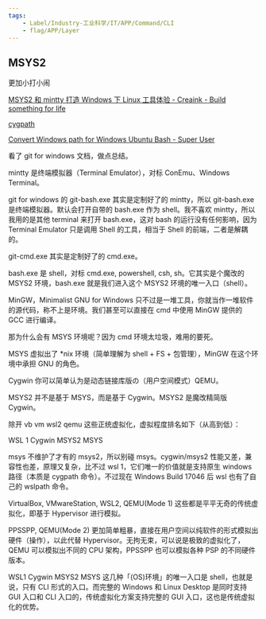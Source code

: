 ```yaml
---
tags:
    - Label/Industry-工业科学/IT/APP/Command/CLI
    - flag/APP/Layer
---
```


## MSYS2

更加小打小闹


[MSYS2 和 mintty 打造 Windows 下 Linux 工具体验 - Creaink - Build something for life](https://creaink.github.io/post/Computer/Windows/win-msys2.html)

[cygpath](https://cygwin.com/cygwin-ug-net/cygpath.html)

[Convert Windows path for Windows Ubuntu Bash - Super User](https://superuser.com/questions/1113385/convert-windows-path-for-windows-ubuntu-bash)


看了 git for windows 文档，做点总结。

mintty 是终端模拟器（Terminal Emulator），对标 ConEmu、Windows Terminal。

git for windows 的 git-bash.exe 其实是定制好了的 mintty，所以 git-bash.exe 是终端模拟器。默认会打开自带的 bash.exe 作为 shell。我不喜欢 mintty，所以我用的是其他 terminal 来打开 bash.exe，这对 bash 的运行没有任何影响，因为 Terminal Emulator 只是调用 Shell 的工具，相当于 Shell 的前端，二者是解耦的。

git-cmd.exe 其实是定制好了的 cmd.exe。

bash.exe 是 shell，对标 cmd.exe, powershell, csh, sh。它其实是个魔改的 MSYS2 环境，bash.exe 就是我们进入这个 MSYS2 环境的唯一入口（shell）。

MinGW，Minimalist GNU for Windows 只不过是一堆工具，你就当作一堆软件的源代码，称不上是环境。我们甚至可以直接在 cmd 中使用 MinGW 提供的 GCC 进行编译。

那为什么会有 MSYS 环境呢？因为 cmd 环境太垃圾，难用的要死。

MSYS 虚拟出了 *nix 环境（简单理解为 shell + FS + 包管理），MinGW 在这个环境中承担 GNU 的角色。

Cygwin 你可以简单认为是动态链接库版の（用户空间模式）QEMU。

MSYS2 并不是基于 MSYS，而是基于 Cygwin。MSYS2 是魔改精简版 Cygwin。

除开 vb vm wsl2 qemu 这些正统虚拟化，虚拟程度排名如下（从高到低）：

WSL 1
Cygwin
MSYS2
MSYS

msys 不维护了才有的 msys2，所以别碰 msys。cygwin/msys2 性能又差，兼容性也差，原理又复杂，比不过 wsl 1，它们唯一的价值就是支持原生 windows 路径（本质是 cygpath 命令）。不过现在 Windows Build 17046 后 wsl 也有了自己的 wslpath 命令。

VirtualBox, VMwareStation, WSL2, QEMU(Mode 1) 这些都是平平无奇的传统虚拟化，即基于 Hypervisor 进行模拟。

PPSSPP, QEMU(Mode 2) 更加简单粗暴，直接在用户空间以纯软件的形式模拟出硬件（操作），以此代替 Hypervisor。无拘无束，可以说是极致的虚拟化了，QEMU 可以模拟出不同的 CPU 架构，PPSSPP 也可以模拟各种 PSP 的不同硬件版本。

WSL1 Cygwin MSYS2 MSYS 这几种「(OS)环境」的唯一入口是 shell，也就是说，只有 CLI 形式的入口。而完整的 Windows 和 Linux Desktop 是同时支持 GUI 入口和 CLI 入口的，传统虚拟化方案支持完整的 GUI 入口，这也是传统虚拟化的优势。